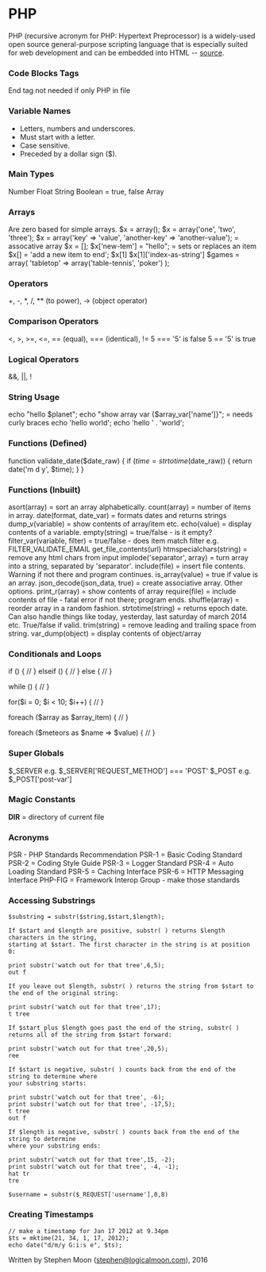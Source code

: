# PHP

PHP (recursive acronym for PHP: Hypertext Preprocessor) is a widely-used 
open source general-purpose scripting language that is especially suited 
for web development and can be embedded into HTML 
-- [source](http://php.net/manual/en/intro-whatis.php).

### Code Blocks Tags
<?php ?>
End tag not needed if only PHP in file

### Variable Names
 * Letters, numbers and underscores.
 * Must start with a letter.
 * Case sensitive.
 * Preceded by a dollar sign ($).

### Main Types
Number
Float
String
Boolean = true, false
Array

### Arrays
Are zero based for simple arrays.
$x = array();
$x = array('one', 'two', 'three');
$x = array('key' => 'value', 'another-key' => 'another-value'); = assocative array
$x = [];
$x['new-tem'] = "hello"; = sets or replaces an item
$x[] = 'add a new item to end';
$x[1]
$x[1]['index-as-string']
$games = array(
	'tabletop' => array('table-tennis', 'poker')
);

### Operators
+, -, *, /, ** (to power), -> (object operator)

### Comparison Operators
<, >, >=, <=, == (equal), === (identical), !=
5 === '5' is false
5 == '5' is true

### Logical Operators
&&, ||, !

### String Usage
echo "hello $planet";
echo "show array var {$array_var['name']}"; = needs curly braces
echo 'hello world';
echo 'hello ' . 'world';

### Functions (Defined)
function validate_date($date_raw)
{
  if ($time = strtotime($date_raw)) {
    return date('m d y', $time);
  }
}

### Functions (Inbuilt)
asort(array) = sort an array alphabetically.
count(array) = number of items in array.
date(format, date_var) = formats dates and returns strings
dump_v(variable) = show contents of array/item etc.
echo(value) = display contents of a variable.
empty(string) = true/false - is it empty?
filter_var(variable, filter) = true/false - does item match filter e.g. FILTER_VALIDATE_EMAIL
get_file_contents(url)
htmspecialchars(string) = remove any html chars from input
implode('separator', array) = turn array into a string, separated by 'separator'.
include(file) = insert file contents. Warning if not there and program continues.
is_array(value) = true if value is an array.
json_decode(json_data, true) = create associative array. Other options.
print_r(array) = show contents of array
require(file) = include contents of file - fatal error if not there; program ends.
shuffle(array) = reorder array in a random fashion.
strtotime(string) = returns epoch date. Can also handle things like today, yesterday, last saturday of march 2014 etc. True/false if valid.
trim(string) = remove leading and trailing space from string.
var_dump(object) = display contents of object/array

### Conditionals and Loops
if () {
//
} elseif () {
//
} else {
//
}

while () {
//
}

for($i = 0; $i < 10; $i++) {
//
}

foreach ($array as $array_item) {
//
}

foreach ($meteors as $name => $value) {
//
}

### Super Globals
$_SERVER e.g. $_SERVER['REQUEST_METHOD'] === 'POST'
$_POST e.g. $_POST['post-var']

### Magic Constants
__DIR__ = directory of current file

### Acronyms
PSR - PHP Standards Recommendation
PSR-1 = Basic Coding Standard
PSR-2 = Coding Style Guide
PSR-3 = Logger Standard
PSR-4 = Auto Loading Standard
PSR-5 = Caching Interface
PSR-6 = HTTP Messaging Interface
PHP-FIG = Framework Interop Group - make those standards

### Accessing Substrings
```
$substring = substr($string,$start,$length);

If $start and $length are positive, substr( ) returns $length characters in the string, 
starting at $start. The first character in the string is at position 0: 

print substr('watch out for that tree',6,5);
out f

If you leave out $length, substr( ) returns the string from $start to the end of the original string: 

print substr('watch out for that tree',17);
t tree

If $start plus $length goes past the end of the string, substr( ) returns all of the string from $start forward: 

print substr('watch out for that tree',20,5);
ree

If $start is negative, substr( ) counts back from the end of the string to determine where 
your substring starts: 

print substr('watch out for that tree', -6);
print substr('watch out for that tree', -17,5);
t tree
out f

If $length is negative, substr( ) counts back from the end of the string to determine 
where your substring ends: 

print substr('watch out for that tree',15, -2);
print substr('watch out for that tree', -4, -1);
hat tr
tre

$username = substr($_REQUEST['username'],0,8)
```

### Creating Timestamps
```
// make a timestamp for Jan 17 2012 at 9.34pm
$ts = mktime(21, 34, 1, 17, 2012);
echo date("d/m/y G:i:s e", $ts);
```

Written by Stephen Moon (stephen@logicalmoon.com), 2016

